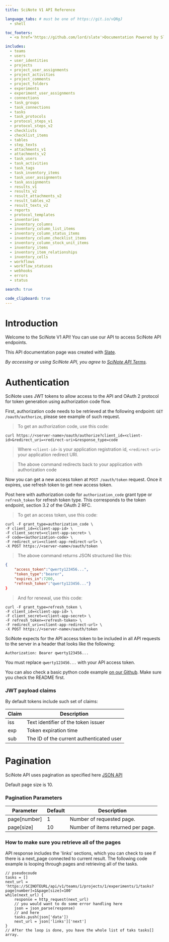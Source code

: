 ```yaml
---
title: SciNote V1 API Reference

language_tabs: # must be one of https://git.io/vQNgJ
  - shell

toc_footers:
  - <a href='https://github.com/lord/slate'>Documentation Powered by Slate</a>

includes:
  - teams
  - users
  - user_identities
  - projects
  - project_user_assignments
  - project_activities
  - project_comments
  - project_folders
  - experiments
  - experiment_user_assignments
  - connections
  - task_groups
  - task_connections
  - tasks
  - task_protocols
  - protocol_steps_v1
  - protocol_steps_v2
  - checklists
  - checklist_items
  - tables
  - step_texts
  - attachments_v1
  - attachments_v2
  - task_users
  - task_activities
  - task_tags
  - task_inventory_items
  - task_user_assignments
  - task_assignments
  - results_v1
  - results_v2
  - result_attachments_v2
  - result_tables_v2
  - result_texts_v2
  - reports
  - protocol_templates
  - inventories
  - inventory_columns
  - inventory_column_list_items
  - inventory_column_status_items
  - inventory_column_checklist_items
  - inventory_column_stock_unit_items
  - inventory_items
  - inventory_item_relationships
  - inventory_cells
  - workflows
  - workflow_statuses
  - webhooks
  - errors
  - status

search: true

code_clipboard: true
---
```


# Introduction

Welcome to the SciNote V1 API! You can use our API to access SciNote API endpoints.

This API documentation page was created with [Slate](https://github.com/lord/slate).

_By accessing or using SciNote API, you agree to [SciNote API Terms](https://www.scinote.net/legal/api-terms/)._

# Authentication

SciNote uses JWT tokens to allow access to the API and OAuth 2 protocol for token generation using authorization code flow.

First, authorization code needs to be retrieved at the following endpoint: `GET /oauth/authorize`, please see example of such request.

> To get an authorization code, use this code:

```shell
curl https://<server-name>/oauth/authorize?client_id=<client-id>&redirect_uri=<redirect-uri>&response_type=code
```
> Where `<client-id>` is your application registration id, `<redirect-uri>` your application redirect URI.

> The above command redirects back to your application with authorization code

Now you can get a new access token at `POST /oauth/token` request. Once it expires, use refresh token to get new access token.

Post here with authorization code for `authorization_code` grant type or `refresh_token` for refresh token type. This corresponds to the token endpoint, section 3.2 of the OAuth 2 RFC.

> To get an access token, use this code:

```shell
curl -F grant_type=authorization_code \
-F client_id=<client-app-id> \
-F client_secret=<client-app-secret> \
-F code=<authorization-code> \
-F redirect_uri=<client-app-redirect-url> \
-X POST https://<server-name>/oauth/token
```

> The above command returns JSON structured like this:

```json
{
    "access_token":"qwerty123456...",
    "token_type":"bearer",
    "expires_in":7200,
    "refresh_token":"qwerty123456..."}
}
```

> And for renewal, use this code:

```shell
curl -F grant_type=refresh_token \
-F client_id=<client-app-id> \
-F client_secret=<client-app-secret> \
-F refresh_token=<refresh-token> \
-F redirect_uri=<client-app-redirect-url> \
-X POST https://<server-name>/oauth/token
```

SciNote expects for the API access token to be included in all API requests to the server in a header that looks like the following:

`Authorization: Bearer qwerty123456...`

<aside class="notice">
You must replace <code>qwerty123456...</code> with your API access token.
</aside>

You can also check a basic python code example [on our Github](https://github.com/biosistemika/scinote-python-api-client-example). Make sure you check the README first.

### JWT payload claims

By default tokens include such set of claims:

Claim | Description
--------- | -----------
iss | Text identifier of the token issuer
exp | Token expiration time
sub | The ID of the current authenticated user

# Pagination

SciNote API uses pagination as specified here [JSON API](http://jsonapi.org/format/#fetching-pagination)

Default page size is 10.

### Pagination Parameters

Parameter | Default | Description
--------- | ------- | -----------
page[number] | 1 | Number of requested page.
page[size] | 10 | Number of items returned per page.


### How to make sure you retrieve all of the pages

API response includes the 'links' sections, which you can check to see if there is a next_page connected to current result.
The following code example is looping through pages and retrieving all of the tasks.
```
// pseudocoude
tasks = []
next_url = 'https://SCINOTEURL/api/v1/teams/1/projects/1/experiments/1/tasks?page[number]=1&page[size]=100'
while(next_url) {
    response = http_request(next_url)
    // you would want to do some error handling here
    json = json_parse(response)
    // and here
    tasks.push(json['data'])
    next_url = json['links']['next']
}
// After the loop is done, you have the whole list of taks tasks[] array.
```
